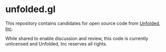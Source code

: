 # unfolded.gl

This repository contains candidates for open source code from [Unfolded, Inc](https://www.unfolded.ai). 

While shared to enable discussion and review, this code is currently unlicensed and Unfolded, Inc reserves all rights.

